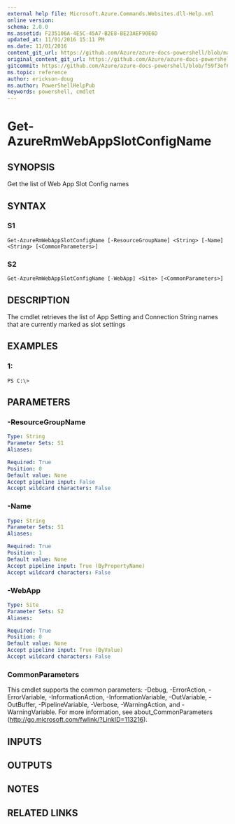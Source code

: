 ```yaml
---
external help file: Microsoft.Azure.Commands.Websites.dll-Help.xml
online version:
schema: 2.0.0
ms.assetid: F235106A-4E5C-45A7-B2E8-BE23AEF90E6D
updated_at: 11/01/2016 15:11 PM
ms.date: 11/01/2016
content_git_url: https://github.com/Azure/azure-docs-powershell/blob/marchrelease/azureps-cmdlets-docs/ResourceManager/AzureRM.Websites/v2.1.0/Get-AzureRmWebAppSlotConfigName.md
original_content_git_url: https://github.com/Azure/azure-docs-powershell/blob/marchrelease/azureps-cmdlets-docs/ResourceManager/AzureRM.Websites/v2.1.0/Get-AzureRmWebAppSlotConfigName.md
gitcommit: https://github.com/Azure/azure-docs-powershell/blob/f59f3ef60bc592383812213e69fd77ba950759ed
ms.topic: reference
author: erickson-doug
ms.author: PowerShellHelpPub
keywords: powershell, cmdlet
---
```


# Get-AzureRmWebAppSlotConfigName

## SYNOPSIS
Get the list of Web App Slot Config names

## SYNTAX

### S1
```
Get-AzureRmWebAppSlotConfigName [-ResourceGroupName] <String> [-Name] <String> [<CommonParameters>]
```

### S2
```
Get-AzureRmWebAppSlotConfigName [-WebApp] <Site> [<CommonParameters>]
```

## DESCRIPTION
The cmdlet retrieves the list of App Setting and Connection String names that are currently marked as slot settings

## EXAMPLES

### 1:
```
PS C:\>
```

## PARAMETERS

### -ResourceGroupName

```yaml
Type: String
Parameter Sets: S1
Aliases: 

Required: True
Position: 0
Default value: None
Accept pipeline input: False
Accept wildcard characters: False
```

### -Name

```yaml
Type: String
Parameter Sets: S1
Aliases: 

Required: True
Position: 1
Default value: None
Accept pipeline input: True (ByPropertyName)
Accept wildcard characters: False
```

### -WebApp

```yaml
Type: Site
Parameter Sets: S2
Aliases: 

Required: True
Position: 0
Default value: None
Accept pipeline input: True (ByValue)
Accept wildcard characters: False
```

### CommonParameters
This cmdlet supports the common parameters: -Debug, -ErrorAction, -ErrorVariable, -InformationAction, -InformationVariable, -OutVariable, -OutBuffer, -PipelineVariable, -Verbose, -WarningAction, and -WarningVariable. For more information, see about_CommonParameters (http://go.microsoft.com/fwlink/?LinkID=113216).

## INPUTS

## OUTPUTS

## NOTES

## RELATED LINKS


